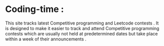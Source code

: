 # Coding-time : 
This site tracks latest Competitive programming and Leetcode contests .
It is designed to make it easier to track and attend Competitive programming
contests which are usually not held at predetermined dates but take place within a week of their 
announcements . 
